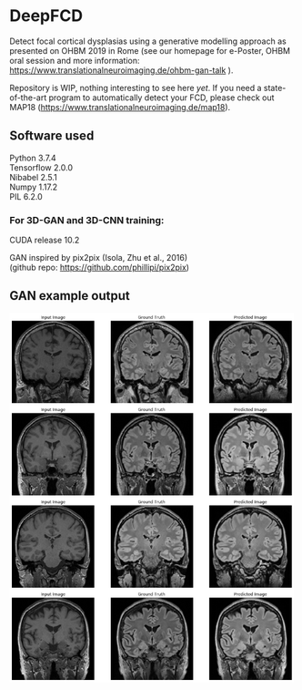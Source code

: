 # DeepFCD
Detect focal cortical dysplasias using a generative modelling approach as presented on OHBM 2019 in Rome (see our homepage for e-Poster, OHBM oral session and more information: https://www.translationalneuroimaging.de/ohbm-gan-talk ).

Repository is WIP, nothing interesting to see here *yet*. If you need a state-of-the-art program to automatically detect your FCD, please check out MAP18 (https://www.translationalneuroimaging.de/map18).

## Software used
Python 3.7.4  
Tensorflow 2.0.0  
Nibabel 2.5.1  
Numpy 1.17.2  
PIL 6.2.0  

### For 3D-GAN and 3D-CNN training:
CUDA release 10.2

GAN inspired by pix2pix (Isola, Zhu et al., 2016)  
(github repo: https://github.com/phillipi/pix2pix)  

## GAN example output

<img src="./assets/example_outputs/test.png" width=500 align="center">
<img src="./assets/example_outputs/test2.png" width=500 align="center">
<img src="./assets/example_outputs/test3.png" width=500 align="center">
<img src="./assets/example_outputs/test4.png" width=500 align="center">

